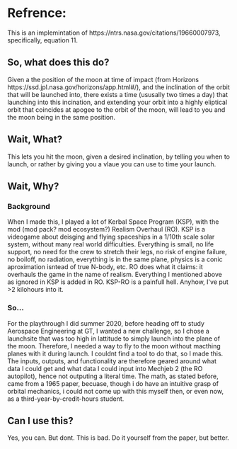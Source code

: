 <h1>Refrence:</h1>
This is an implemintation of https://ntrs.nasa.gov/citations/19660007973, specifically, equation 11.
<H2>So, what does this do?</h2>
Given a the position of the moon at time of impact (from Horizons https://ssd.jpl.nasa.gov/horizons/app.html#/), and the inclination of the orbit that will be launched into, there exists a time (ususally two times a day) that launching into this incination, and extending your orbit into a highly eliptical orbit that coincides at apogee to the orbit of the moon, will lead to you and the moon being in the same position.
<h2>Wait, What?</h2>
This lets you hit the moon, given a desired inclination, by telling you when to launch, or rather by giving you a vlaue you can use to time your launch.
<h2>Wait, Why?</h2>
<h3> Background </h3>
When I made this, I played a lot of Kerbal Space Program (KSP), with the mod (mod pack? mod ecosystem?) Realism Overhaul (RO). KSP is a videogame about deisging and flying spaceships in a 1/10th scale solar system, without many real world difficulties. Everything is small, no life support, no need for the crew to stretch their legs, no risk of engine failure, no boiloff, no radiation, everything is in the same plane, physics is a conic aproximation isntead of true N-body, etc. RO does what it claims: it overhauls the game in the name of realism. Everything I mentioned above as ignored in KSP is added in RO. KSP-RO is a painfull hell. Anyhow, I've put >2 kilohours into it. 
<h3> So... </h3>
For the playthrough I did summer 2020, before heading off to study Aerospace Engineering at GT, I wanted a new challenge, so I chose a launchsite that was too high in lattitude to simply launch into the plane of the moon. Therefore, I needed a way to fly to the moon without macthing planes with it during launch. I couldnt find a tool to do that, so I made this. The inputs, outputs, and functionality are therefore geared around what data I could get and what data I could input into Mechjeb 2 (the RO autopilot), hence not outputing a literal time. The math, as stated before, came from a 1965 paper, becuase, though i do have an intuitive grasp of orbital mechanics, i could not come up with this myself then, or even now, as a third-year-by-credit-hours student.
<h2>Can I use this?</h2>
Yes, you can. But dont. This is bad. Do it yourself from the paper, but better. 
  
